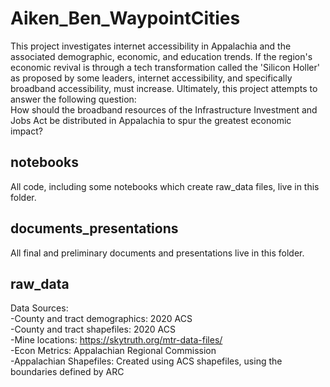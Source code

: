 # Aiken_Ben_WaypointCities

This project investigates internet accessibility in Appalachia and the associated demographic, economic, and education trends.  If the region's economic revival is through a tech transformation called the 'Silicon Holler' as proposed by some leaders, internet accessibility, and specifically broadband accessibility, must increase.  Ultimately, this project attempts to answer the following question:  <br>
How should the broadband resources of the Infrastructure Investment and Jobs Act be distributed in Appalachia to spur the greatest economic impact?  <br>

## notebooks
All code, including some notebooks which create raw_data files, live in this folder. <br>

## documents_presentations
All final and preliminary documents and presentations live in this folder. <br>

## raw_data
Data Sources: <br>
-County and tract demographics: 2020 ACS <br>
-County and tract shapefiles: 2020 ACS <br>
-Mine locations: https://skytruth.org/mtr-data-files/ <br>
-Econ Metrics: Appalachian Regional Commission <br>
-Appalachian Shapefiles: Created using ACS shapefiles, using the boundaries defined by ARC
